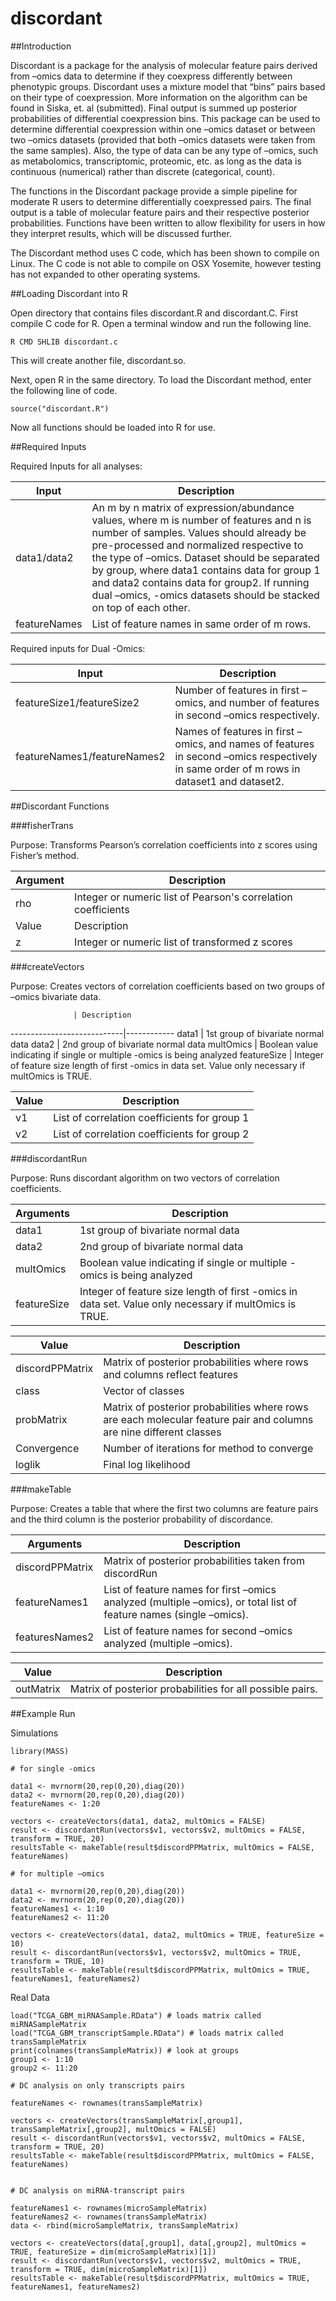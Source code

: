 # discordant

##Introduction

Discordant is a package for the analysis of molecular feature pairs derived from –omics data to determine if they coexpress differently between phenotypic groups. Discordant uses a mixture model that “bins” pairs based on their type of coexpression. More information on the algorithm can be found in Siska, et. al (submitted). Final output is summed up posterior
probabilities of differential coexpression bins. This package can be used to determine differential coexpression within one –omics dataset or between two –omics datasets (provided that both –omics datasets were taken from the same samples). Also, the type of data can be any type of –omics, such as metabolomics, transcriptomic, proteomic, etc. as long as the data
is continuous (numerical) rather than discrete (categorical, count).

The functions in the Discordant package provide a simple pipeline for moderate R users to determine differentially coexpressed pairs. The final output is a table of molecular feature pairs and their respective posterior probabilities. Functions have been written to allow flexibility for users in how they interpret results, which will be discussed further.

The Discordant method uses C code, which has been shown to compile on Linux. The C code is not able to compile on OSX Yosemite, however testing has not expanded to other operating systems.

##Loading Discordant into R

Open directory that contains files discordant.R and discordant.C. First compile C code for R. Open a terminal window and run the following line.

```
R CMD SHLIB discordant.c
```

This will create another file, discordant.so.

Next, open R in the same directory. To load the Discordant method, enter the following line of code.

```
source("discordant.R")
```

Now all functions should be loaded into R for use.

##Required Inputs

Required Inputs for all analyses:

Input                       | Description
----------------------------|------------
data1/data2                 | An m by n matrix of expression/abundance values, where m is number of features and n is number of samples. Values should already be pre-processed and normalized respective to the type of –omics. Dataset should be separated by group, where data1 contains data for group 1 and data2 contains data for group2. If running dual –omics, -omics datasets should be stacked on top of each other.
featureNames                | List of feature names in same order of m rows.

Required inputs for Dual -Omics:

Input                       | Description
----------------------------|------------
featureSize1/featureSize2   | Number of features in first –omics, and number of features in second –omics respectively.
featureNames1/featureNames2 | Names of features in first –omics, and names of features in second –omics respectively in same order of m rows in dataset1 and dataset2.

##Discordant Functions

###fisherTrans

Purpose: Transforms Pearson’s correlation coefficients into z scores using Fisher’s method.


Argument        | Description
----------------|---------------------
rho		            | Integer or numeric list of Pearson's correlation coefficients
Value           | Description
z		            | Integer or numeric list of transformed z scores

###createVectors

Purpose: Creates vectors of correlation coefficients based on two groups of –omics bivariate data.

                  | Description
----------------------------|------------
data1                       | 1st group of bivariate normal data
data2                       | 2nd group of bivariate normal data
multOmics	            | Boolean value indicating if single or multiple -omics is being analyzed
featureSize	            | Integer of feature size length of first -omics in data set. Value only necessary if multOmics is TRUE.

Value                       | Description
----------------------------|------------
v1                          | List of correlation coefficients for group 1
v2                          | List of correlation coefficients for group 2

###discordantRun

Purpose: Runs discordant algorithm on two vectors of correlation coefficients.

Arguments                   | Description
----------------------------|------------
data1                       | 1st group of bivariate normal data
data2                       | 2nd group of bivariate normal data
multOmics                   | Boolean value indicating if single or multiple -omics is being analyzed
featureSize                 | Integer of feature size length of first -omics in data set. Value only necessary if multOmics is TRUE.

Value                       | Description
----------------------------|------------
discordPPMatrix             | Matrix of posterior probabilities where rows and columns reflect features
class                       | Vector of classes
probMatrix                  | Matrix of posterior probabilities where rows are each molecular feature pair and columns are nine different classes
Convergence                 | Number of iterations for method to converge
loglik                      | Final log likelihood

###makeTable

Purpose: Creates a table that where the first two columns are feature pairs and the third column is the posterior probability of discordance.

Arguments                   | Description
----------------------------|------------
discordPPMatrix             | Matrix of posterior probabilities taken from discordRun
featureNames1               | List of feature names for first –omics analyzed (multiple –omics), or total list of feature names (single –omics).
featuresNames2              |List of feature names for second –omics analyzed (multiple –omics).

Value                       | Description
----------------------------|------------
outMatrix                   | Matrix of posterior probabilities for all possible pairs.

##Example Run

Simulations

```
library(MASS)

# for single -omics

data1 <- mvrnorm(20,rep(0,20),diag(20))
data2 <- mvrnorm(20,rep(0,20),diag(20))
featureNames <- 1:20

vectors <- createVectors(data1, data2, multOmics = FALSE)
result <- discordantRun(vectors$v1, vectors$v2, multOmics = FALSE, transform = TRUE, 20)
resultsTable <- makeTable(result$discordPPMatrix, multOmics = FALSE, featureNames)

# for multiple –omics

data1 <- mvrnorm(20,rep(0,20),diag(20))
data2 <- mvrnorm(20,rep(0,20),diag(20))
featureNames1 <- 1:10
featureNames2 <- 11:20

vectors <- createVectors(data1, data2, multOmics = TRUE, featureSize = 10)
result <- discordantRun(vectors$v1, vectors$v2, multOmics = TRUE, transform = TRUE, 10)
resultsTable <- makeTable(result$discordPPMatrix, multOmics = TRUE, featureNames1, featureNames2)
```

Real Data

```
load("TCGA_GBM_miRNASample.RData") # loads matrix called miRNASampleMatrix
load("TCGA_GBM_transcriptSample.RData") # loads matrix called transSampleMatrix
print(colnames(transSampleMatrix)) # look at groups
group1 <- 1:10
group2 <- 11:20

# DC analysis on only transcripts pairs

featureNames <- rownames(transSampleMatrix)

vectors <- createVectors(transSampleMatrix[,group1], transSampleMatrix[,group2], multOmics = FALSE)
result <- discordantRun(vectors$v1, vectors$v2, multOmics = FALSE, transform = TRUE, 20)
resultsTable <- makeTable(result$discordPPMatrix, multOmics = FALSE, featureNames)


# DC analysis on miRNA-transcript pairs

featureNames1 <- rownames(microSampleMatrix)
featureNames2 <- rownames(transSampleMatrix)
data <- rbind(microSampleMatrix, transSampleMatrix)

vectors <- createVectors(data[,group1], data[,group2], multOmics = TRUE, featureSize = dim(microSampleMatrix)[1])
result <- discordantRun(vectors$v1, vectors$v2, multOmics = TRUE, transform = TRUE, dim(microSampleMatrix)[1])
resultsTable <- makeTable(result$discordPPMatrix, multOmics = TRUE, featureNames1, featureNames2)
